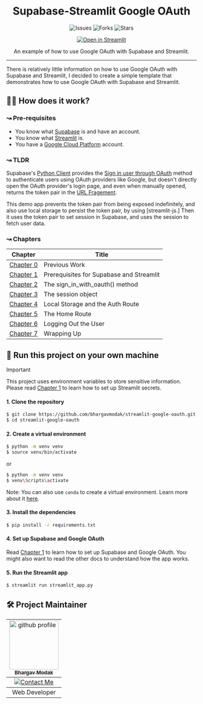 <h1 align="center">Supabase-Streamlit Google OAuth</h1>
<p align="center">
  <img src="https://img.shields.io/github/issues/bhargavmodak/streamlit-google-oauth" alt="Issues">
  <img src="https://img.shields.io/github/forks/bhargavmodak/streamlit-google-oauth" alt="Forks">
  <img src="https://img.shields.io/github/stars/bhargavmodak/streamlit-google-oauth" alt="Stars">
</p>
<p align="center">
  <a href="https://bhargav-supa-stgouth-demo.streamlit.app/">
    <img src="https://static.streamlit.io/badges/streamlit_badge_black_white.svg" alt="Open in Streamlit">
  </a>
</p>
<p align="center">
An example of how to use Google OAuth with Supabase and Streamlit.
</p>
<hr style="height:2px;border-width:0;color:gray;background-color:gray">

There is relatively little information on how to use Google OAuth with Supabase and Streamlit, I decided to create a simple template that demonstrates how to use Google OAuth with Supabase and Streamlit.

## 🧑‍🔬 How does it work?

### ↝ Pre-requisites
   - You know what [Supabase](https://supabase.io/) is and have an account.
   - You know what [Streamlit](https://streamlit.io/) is.
   - You have a [Google Cloud Platform](https://console.cloud.google.com/) account.

### ↝ TLDR

Supabase's [Python Client](https://supabase.com/docs/reference/python/introduction) provides the [Sign in user through OAuth](https://supabase.com/docs/reference/python/auth-signinwithoauth) method to authenticate users using OAuth providers like Google, but doesn't directly open the OAuth provider's login page, and even when manually opened, returns the token pair in the [URL Fragement](https://developer.mozilla.org/en-US/docs/Web/API/URL/hash).

This demo app prevents the token pair from being exposed indefinitely, and also use local storage to persist the token pair, by using [streamlit-js.] Then it uses the token pair to set session in Supabase, and uses the session to fetch user data.

### ↝ Chapters

| Chapter                        | Title                                    |
| ------------------------------ | ---------------------------------------- |
| [Chapter 0](/docs/chapter0.md) | Previous Work                            |
| [Chapter 1](/docs/chapter1.md) | Prerequisites for Supabase and Streamlit |
| [Chapter 2](/docs/chapter2.md) | The sign_in_with_oauth() method          |
| [Chapter 3](/docs/chapter3.md) | The session object                       |
| [Chapter 4](/docs/chapter4.md) | Local Storage and the Auth Route         |
| [Chapter 5](/docs/chapter5.md) | The Home Route                           |
| [Chapter 6](/docs/chapter6.md) | Logging Out the User                     |
| [Chapter 7](/docs/chapter7.md) | Wrapping Up                              |


## 🚀 Run this project on your own machine

<!-- Create note -->
> [!IMPORTANT]
> This project uses environment variables to store sensitive information. Please read [Chapter 1](/docs/chapter1.md) to learn how to set up Streamlit secrets.

#### 1. Clone the repository

   ```bash
   $ git clone https://github.com/bhargavmodak/streamlit-google-oauth.git
   $ cd streamlit-google-oauth
   ```

#### 2. Create a virtual environment

   ```bash
   $ python -m venv venv
   $ source venv/bin/activate
   ```
   or
   ```bash
   $ python -m venv venv
   $ venv\Scripts\activate
   ```

   Note: You can also use `conda` to create a virtual environment. Learn more about it [here](https://docs.conda.io/projects/conda/en/latest/user-guide/tasks/manage-environments.html).

#### 3. Install the dependencies

   ```bash
   $ pip install -r requirements.txt
   ```

#### 4. Set up Supabase and Google OAuth

Read [Chapter 1](/docs/chapter1.md) to learn how to set up Supabase and Google OAuth.
You might also want to read the other docs to understand how the app works.

#### 5. Run the Streamlit app

   ```bash
   $ streamlit run streamlit_app.py
   ```
   
## 🛠️ Project Maintainer

<div align="center">
   <table>
      <tbody>
         <td align="center">
            <a href="https://github.com/bhargavmodak">
               <img alt="github profile" src="https://avatars.githubusercontent.com/u/82528318?v=4" width="130px;">
               <br>
               <sub><b> Bhargav Modak </b></sub>
            </a>
            <br>
         </td>
      </tbody>
      <tbody>
         <td align="center">
            <a href="mailto:bhargav0modak@gmail.com">
               <img src="https://img.shields.io/badge/-Contact%20Me-informational?style=flat&logo=gmail&logoColor=white&color=2bbc8a" alt="Contact Me">
            </a>
            <br>
         </td>
      </tbody>
      <tbody>
         <td align="center">
            Web Developer
         </td>
      </tbody>
   </table>
</div>
